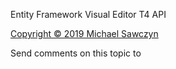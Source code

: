 ﻿Entity Framework Visual Editor T4 API


<p><a href='https://github.com/msawczyn/EFDesigner/blob/master/LICENSE' target='_blank'>Copyright &#169; 2019 Michael Sawczyn</a></p>

Send comments on this topic to [](mailto:?Subject=Entity%20Framework%20Visual%20Editor%20T4%20API)
